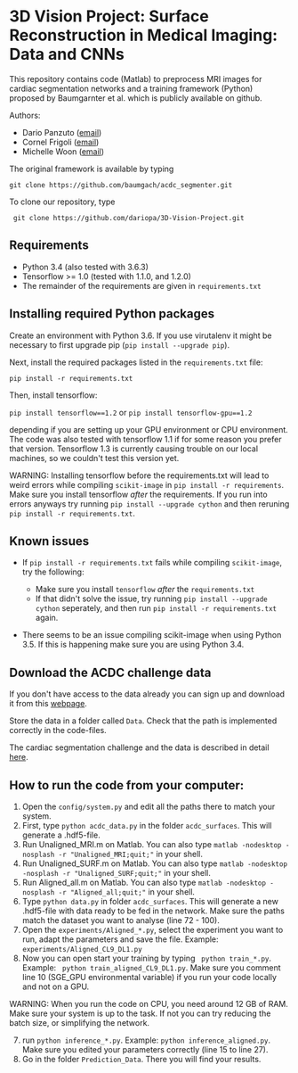 # 3D Vision Project: Surface Reconstruction in Medical Imaging: Data and CNNs
This repository contains code (Matlab) to preprocess MRI images for cardiac segmentation networks and a training framework (Python) proposed by Baumgarnter et al. which is publicly available on github. 

Authors:
- Dario Panzuto ([email](mailto:dario.panzuto@gmail.com))
- Cornel Frigoli ([email](mailto:cfrigoli@ethz.ch))
- Michelle Woon ([email](mailto:woonmi@ethz.ch))

The original framework is available by typing

``` git clone https://github.com/baumgach/acdc_segmenter.git ```

To clone our repository, type

``` git clone https://github.com/dariopa/3D-Vision-Project.git```

## Requirements 

- Python 3.4 (also tested with 3.6.3)
- Tensorflow >= 1.0 (tested with 1.1.0, and 1.2.0)
- The remainder of the requirements are given in `requirements.txt`

## Installing required Python packages

Create an environment with Python 3.6. If you use virutalenv it 
might be necessary to first upgrade pip (``` pip install --upgrade pip ```).

Next, install the required packages listed in the `requirements.txt` file:

``` pip install -r requirements.txt ```

Then, install tensorflow:

``` pip install tensorflow==1.2 ```
or
``` pip install tensorflow-gpu==1.2 ```

depending if you are setting up your GPU environment or CPU environment. The code was also
tested with tensorflow 1.1 if for some reason you prefer that version. Tensorflow 1.3 is currently causing
trouble on our local machines, so we couldn't test this version yet. 

WARNING: Installing tensorflow before the requirements.txt will lead to weird errors while compiling `scikit-image` in `pip install -r requirements`. Make sure you install tensorflow *after* the requirements. 
If you run into errors anyways try running `pip install --upgrade cython` and then reruning `pip install -r requirements.txt`. 

## Known issues

- If `pip install -r requirements.txt` fails while compiling `scikit-image`, try the following:
    - Make sure you install `tensorflow` _after_ the `requirements.txt`
    - If that didn't solve the issue, try running `pip install --upgrade cython` seperately, and then run `pip install -r requirements.txt` again.
     
- There seems to be an issue compiling scikit-image when using Python 3.5. If this is happening make sure you are using Python 3.4. 

## Download the ACDC challenge data

If you don't have access to the data already you can sign up and download it from this [webpage](http://acdc.creatis.insa-lyon.fr/#challenges).

Store the data in a folder called ``` Data ```. Check that the path is implemented correctly in the code-files. 

The cardiac segmentation challenge and the data is described in detail [here](https://www.creatis.insa-lyon.fr/Challenge/acdc/index.html).

## How to run the code from your computer:
1) Open the `config/system.py` and edit all the paths there to match your system.
2) First, type ```python acdc_data.py``` in the folder `acdc_surfaces`. This will generate a .hdf5-file.
3) Run Unaligned_MRI.m on Matlab. You can also type ``` matlab -nodesktop -nosplash -r "Unaligned_MRI;quit;" ``` in your shell. 
4) Run Unaligned_SURF.m on Matlab. You can also type ``` matlab -nodesktop -nosplash -r "Unaligned_SURF;quit;" ``` in your shell. 
5) Run Aligned_all.m on Matlab. You can also type ``` matlab -nodesktop -nosplash -r "Aligned_all;quit;" ``` in your shell. 
6) Type ```python data.py``` in folder `acdc_surfaces`. This will generate a new .hdf5-file with data ready to be fed in the network. Make sure the paths match the dataset you want to analyse (line 72 - 100). 
7) Open the `experiments/Aligned_*.py`, select the experiment you want to run, adapt the parameters and save the file. Example: `experiments/Aligned_CL9_DL1.py`
7) Now you can open start your training by typing ``` python train_*.py```. Example: ``` python train_aligned_CL9_DL1.py```. Make sure you comment line 10 (SGE_GPU environmental variable) if you run your code locally and not on a GPU. 

WARNING: When you run the code on CPU, you need around 12 GB of RAM. Make sure your system is up to the task. If not you can try reducing the batch size, or simplifying the network. 

7) run ```python inference_*.py```. Example: ```python inference_aligned.py```. Make sure you edited your parameters correctly (line 15 to line 27). 
8) Go in the folder `Prediction_Data`. There you will find your results. 